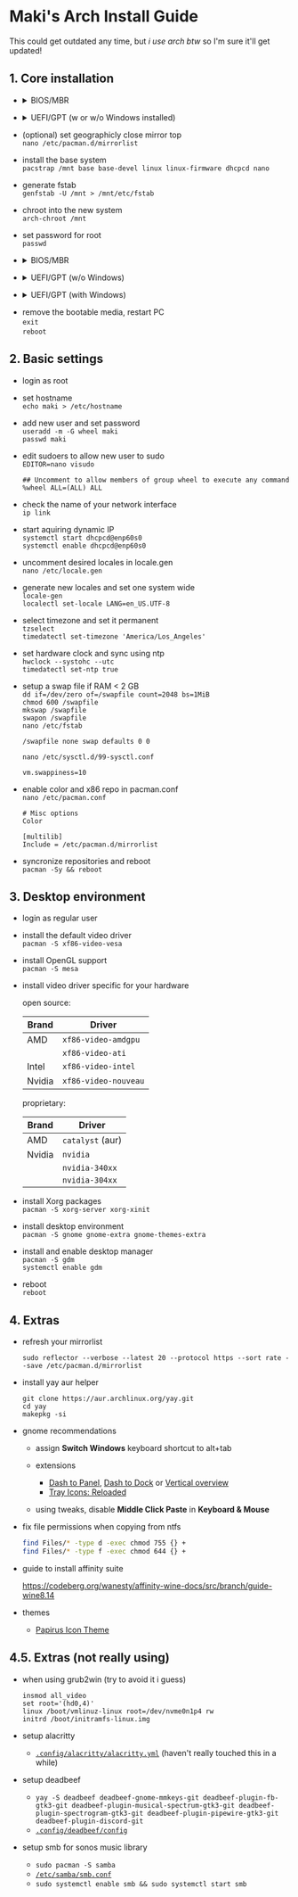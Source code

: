# Maki's Arch Install Guide

This could get outdated any time, but _i use arch btw_ so I'm sure it'll get updated!

## 1. Core installation

<ul>
<li>
<details>
<summary>BIOS/MBR</summary>
    
-   create a single partition and make it bootable<br>
    `cfdisk /dev/nvme0n1`

-   build ext4 filesystem to it<br>
    `mkfs.ext4 /dev/nvme0n1p1`

-   mount the new partition<br>
    `mount /dev/nvme0n1p1 /mnt`

</details>
</li>
</ul>

<ul>
<li>
<details>
<summary>UEFI/GPT (w or w/o Windows installed)</summary>
    
-   create a 512 MB parition, type: EFI system (don't if you already have one)<br>
    create second parition for the rest<br>
    `cfdisk /dev/nvme0n1`

-   build FAT32 on 512 MB one (only if you made one)<br>
    `mkfs.fat -F32 /dev/nvme0n1p1`

-   build ext4 on the other<br>
    `mkfs.ext4 /dev/nvme0n1p2`

-   mount the large ext4 partition<br>
    `mount /dev/nvme0n1p2 /mnt`

-   create directory boot on it<br>
    `mkdir /mnt/boot`

-   mount 512 MB one into boot (only if you're installing Linux first)<br>
    `mount /dev/nvme0n1p1 /mnt/boot`

</details>
</li>
</ul>

-   (optional) set geographicly close mirror top<br>
    `nano /etc/pacman.d/mirrorlist`

-   install the base system<br>
    `pacstrap /mnt base base-devel linux linux-firmware dhcpcd nano`

-   generate fstab<br>
    `genfstab -U /mnt > /mnt/etc/fstab`

-   chroot into the new system<br>
    `arch-chroot /mnt`

-   set password for root<br>
    `passwd`

<ul>
<li>
<details>
<summary>BIOS/MBR</summary>
    
-   install and configure grub<br>
    `pacman -S grub os-prober`<br>
    `grub-install --recheck /dev/nvme0n1`<br>
    `grub-mkconfig -o /boot/grub/grub.cfg`

</details>
</li>
</ul>

<ul>
<li>
<details>
<summary>UEFI/GPT (w/o Windows)</summary>

-   install amd-ucode or intel-ucode<br>
    `pacman -S amd-ucode`

-   install systemd bootloader<br>
    `bootctl install`

-   create new boot entry<br>
    `nano /boot/loader/entries/arch.conf`

    ```
    title		Arch Linux
    linux		/vmlinuz-linux
    initrd		/amd-ucode.img
    initrd		/initramfs-linux.img
    options		root=/dev/nvme0n1p2 rw
    ```

-   set the default entry<br>
    `nano /boot/loader/loader.conf`

    ```
    timeout 3
    default arch
    ```

</details>
</li>
</ul>

<ul>
<li>
<details>
<summary>UEFI/GPT (with Windows)</summary>

-   exit out of chroot<br>
    `exit`

-   make /mnt/efi and mount the Windows EFI partition<br>

    ```bash
    mkdir /mnt/efi
    mount /dev/sda1 /mnt/efi
    ```

-   chroot into the new system<br>
    `arch-chroot /mnt`

-   install a couple packages<br>
    `pacman -S grub efibootmgr os-prober`

-   uncomment GRUB_DISABLE_OS_PROBER=false<br>
    `nano /etc/default/grub`

-   install grub to the EFI partition<br>
    ```bash
    grub-install --target=x86_64-efi --efi-directory=/efi --bootloader-id=GRUB
    grub-mkconfig -o /boot/grub/grub.cfg
    ```

</details>
</li>
</ul>

-   remove the bootable media, restart PC<br>
    `exit`<br>
    `reboot`

## 2. Basic settings

-   login as root

-   set hostname<br>
    `echo maki > /etc/hostname`

-   add new user and set password<br>
    `useradd -m -G wheel maki`<br>
    `passwd maki`

-   edit sudoers to allow new user to sudo<br>
    `EDITOR=nano visudo`

    ```
    ## Uncomment to allow members of group wheel to execute any command
    %wheel ALL=(ALL) ALL
    ```

-   check the name of your network interface<br>
    `ip link`

-   start aquiring dynamic IP<br>
    `systemctl start dhcpcd@enp60s0`<br>
    `systemctl enable dhcpcd@enp60s0`

-   uncomment desired locales in locale.gen<br>
    `nano /etc/locale.gen`

-   generate new locales and set one system wide<br>
    `locale-gen`<br>
    `localectl set-locale LANG=en_US.UTF-8`

-   select timezone and set it permanent<br>
    `tzselect`<br>
    `timedatectl set-timezone 'America/Los_Angeles'`

-   set hardware clock and sync using ntp<br>
    `hwclock --systohc --utc`<br>
    `timedatectl set-ntp true`

-   setup a swap file if RAM < 2 GB<br>
    `dd if=/dev/zero of=/swapfile count=2048 bs=1MiB`<br>
    `chmod 600 /swapfile`<br>
    `mkswap /swapfile`<br>
    `swapon /swapfile`<br>
    `nano /etc/fstab`

    ```
    /swapfile none swap defaults 0 0
    ```

    `nano /etc/sysctl.d/99-sysctl.conf`

    ```
    vm.swappiness=10
    ```

-   enable color and x86 repo in pacman.conf<br>
    `nano /etc/pacman.conf`

    ```
    # Misc options
    Color

    [multilib]
    Include = /etc/pacman.d/mirrorlist
    ```

-   syncronize repositories and reboot<br>
    `pacman -Sy && reboot`

## 3. Desktop environment

-   login as regular user
-   install the default video driver<br>
    `pacman -S xf86-video-vesa`

-   install OpenGL support<br>
    `pacman -S mesa`

-   install video driver specific for your hardware

    open source:

    | Brand  | Driver               |
    | ------ | -------------------- |
    | AMD    | `xf86-video-amdgpu`  |
    |        | `xf86-video-ati`     |
    | Intel  | `xf86-video-intel`   |
    | Nvidia | `xf86-video-nouveau` |

    proprietary:

    | Brand  | Driver           |
    | ------ | ---------------- |
    | AMD    | `catalyst` (aur) |
    | Nvidia | `nvidia`         |
    |        | `nvidia-340xx`   |
    |        | `nvidia-304xx`   |

-   install Xorg packages<br>
    `pacman -S xorg-server xorg-xinit`

-   install desktop environment<br>
    `pacman -S gnome gnome-extra gnome-themes-extra`

-   install and enable desktop manager<br>
    `pacman -S gdm`<br>
    `systemctl enable gdm`

-   reboot<br>
    `reboot`

## 4. Extras

-   refresh your mirrorlist

    `sudo reflector --verbose --latest 20 --protocol https --sort rate --save /etc/pacman.d/mirrorlist`

-   install yay aur helper

    ```
    git clone https://aur.archlinux.org/yay.git
    cd yay
    makepkg -si
    ```

-   gnome recommendations

    -   assign **Switch Windows** keyboard shortcut to alt+tab

    -   extensions

        -   [Dash to Panel](https://extensions.gnome.org/extension/1160/dash-to-panel/), [Dash to Dock](https://extensions.gnome.org/extension/307/dash-to-dock/) or [Vertical overview](https://extensions.gnome.org/extension/4144/vertical-overview/)
        -   [Tray Icons: Reloaded](https://extensions.gnome.org/extension/2890/tray-icons-reloaded/)

    -   using tweaks, disable **Middle Click Paste** in **Keyboard & Mouse**

-   fix file permissions when copying from ntfs

    ```bash
    find Files/* -type d -exec chmod 755 {} +
    find Files/* -type f -exec chmod 644 {} +
    ```

-   guide to install affinity suite

    https://codeberg.org/wanesty/affinity-wine-docs/src/branch/guide-wine8.14

-   themes

    -   [Papirus Icon Theme](https://github.com/PapirusDevelopmentTeam/papirus-icon-theme#kde-colorscheme)

## 4.5. Extras (not really using)

-   when using grub2win (try to avoid it i guess)

    ```
    insmod all_video
    set root='(hd0,4)'
    linux /boot/vmlinuz-linux root=/dev/nvme0n1p4 rw
    initrd /boot/initramfs-linux.img
    ```

-   setup alacritty

    -   [`.config/alacritty/alacritty.yml`](https://raw.githubusercontent.com/makitsune/dots/main/.config/alacritty/alacritty.yml) (haven't really touched this in a while)

-   setup deadbeef

    -   `yay -S deadbeef deadbeef-gnome-mmkeys-git deadbeef-plugin-fb-gtk3-git deadbeef-plugin-musical-spectrum-gtk3-git deadbeef-plugin-spectrogram-gtk3-git deadbeef-plugin-pipewire-gtk3-git deadbeef-plugin-discord-git`
    -   [`.config/deadbeef/config`](https://raw.githubusercontent.com/makitsune/dots/main/.config/deadbeef/config)

-   setup smb for sonos music library

    -   `sudo pacman -S samba`
    -   [`/etc/samba/smb.conf`](https://raw.githubusercontent.com/makitsune/dots/main/etc/samba/smb.conf)
    -   `sudo systemctl enable smb && sudo systemctl start smb`
